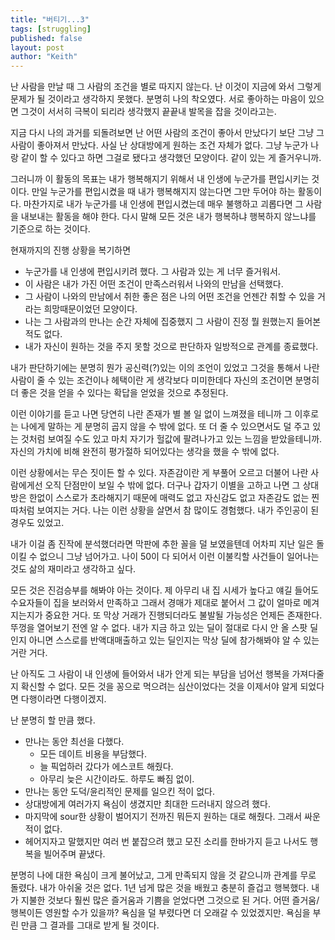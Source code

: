 ```yaml
---
title: "버티기...3"
tags: [struggling]
published: false
layout: post
author: "Keith"
---
```


난 사람을 만날 때 그 사람의 조건을 별로 따지지 않는다. 난 이것이 지금에 와서 그렇게 문제가 될 것이라고 생각하지 못했다. 분명히 나의 착오였다. 서로 좋아하는 마음이 있으면 그것이 서서히 극복이 되리라 생각했지 끝끝내 발목을 잡을 것이라고는.

지금 다시 나의 과거를 되돌려보면 난 어떤 사람의 조건이 좋아서 만났다기 보단 그냥 그 사람이 좋아져서 만났다. 사실 난 상대방에게 원하는 조건 자체가 없다. 그냥 누군가 나랑 같이 할 수 있다고 하면 그걸로 됐다고 생각했던 모양이다. 같이 있는 게 즐거우니까. 

그러니까 이 활동의 목표는 내가 행복해지기 위해서 내 인생에 누군가를 편입시키는 것이다. 만일 누군가를 편입시켰을 때 내가 행복해지지 않는다면 그만 두어야 하는 활동이다. 마찬가지로 내가 누군가를 내 인생에 편입시켰는데 매우 불행하고 괴롭다면 그 사람을 내보내는 활동을 해야 한다. 다시 말해 모든 것은 내가 행복하냐 행복하지 않느냐를 기준으로 하는 것이다.

현재까지의 진행 상황을 복기하면
- 누군가를 내 인생에 편입시키려 했다. 그 사람과 있는 게 너무 즐거워서.
- 이 사람은 내가 가진 어떤 조건이 만족스러워서 나와의 만남을 선택했다.
- 그 사람이 나와의 만남에서 취한 좋은 점은 나의 어떤 조건을 언젠간 취할 수 있을 거라는 희망때문이었던 모양이다.
- 나는 그 사람과의 만나는 순간 자체에 집중했지 그 사람이 진정 뭘 원했는지 들어본 적도 없다.
- 내가 자신이 원하는 것을 주지 못할 것으로 판단하자 일방적으로 관계를 종료했다.

내가 판단하기에는 분명히 뭔가 공신력(?)있는 이의 조언이 있었고 그것을 통해서 나란 사람이 줄 수 있는 조건이나 헤택이란 게 생각보다 미미한데다 자신의 조건이면 분명히 더 좋은 것을 얻을 수 있다는 확답을 얻었을 것으로 추정된다.

이런 이야기를 듣고 나면 당연히 나란 존재가 별 볼 일 없이 느껴졌을 테니까 그 이후로는 나에게 말하는 게 분명히 곱지 않을 수 밖에 없다. 또 더 줄 수 있으면서도 덜 주고 있는 것처럼 보여질 수도 있고 마치 자기가 헐값에 팔려나가고 있는 느낌을 받았을테니까. 자신의 가치에 비해 완전히 평가절하 되어있다는 생각을 했을 수 밖에 없다.

이런 상황에서는 무슨 짓이든 할 수 있다. 자존감이란 게 부풀어 오르고 더불어 나란 사람에게선 오직 단점만이 보일 수 밖에 없다. 더구나 갑자기 이별을 고하고 나면 그 상대방은 한없이 스스로가 초라해지기 때문에 매력도 없고 자신감도 없고 자존감도 없는 찐따처럼 보여지는 거다. 나는 이런 상황을 살면서 참 많이도 경험했다. 내가 주인공이 된 경우도 있었고.

내가 이걸 좀 진작에 분석했더라면 막판에 추한 꼴을 덜 보였을텐데 어차피 지난 일은 돌이킬 수 없으니 그냥 넘어가고. 나이 50이 다 되어서 이런 이불킥할 사건들이 일어나는 것도 삶의 재미라고 생각하고 싶다.

모든 것은 진검승부를 해봐야 아는 것이다. 제 아무리 내 집 시세가 높다고 얘길 들어도 수요자들이 집을 보러와서 만족하고 그래서 경매가 제대로 붙어서 그 값이 얼마로 메겨지는지가 중요한 거다. 또 막상 거래가 진행되더라도 불발될 가능성은 언제든 존재한다. 뚜껑을 열어보기 전엔 알 수 없다. 내가 지금 하고 있는 딜이 절대로 다시 안 올 스팟 딜인지 아니면 스스로를 반액대매출하고 있는 딜인지는 막상 딜에 참가해봐야 알 수 있는 거란 거다.

난 아직도 그 사람이 내 인생에 들어와서 내가 안게 되는 부담을 넘어선 행복을 가져다줄지 확신할 수 없다. 모든 것을 꽁으로 먹으려는 심산이었다는 것을 이제서야 알게 되었다면 다행이라면 다행이겠지.

난 분명히 할 만큼 했다. 
- 만나는 동안 최선을 다했다.
  - 모든 데이트 비용을 부담했다.
  - 늘 픽업하러 갔다가 에스코트 해줬다. 
  - 아무리 늦은 시간이라도. 하루도 빠짐 없이.
- 만나는 동안 도덕/윤리적인 문제를 일으킨 적이 없다.
- 상대방에게 여러가지 욕심이 생겼지만 최대한 드러내지 않으려 했다.
- 마지막에 sour한 상황이 벌어지기 전까진 뭐든지 원하는 대로 해줬다. 그래서 싸운 적이 없다.
- 헤어지자고 말했지만 여러 번 붙잡으려 했고 모진 소리를 한바가지 듣고 나서도 행복을 빌어주며 끝냈다.

분명히 나에 대한 욕심이 크게 불어났고, 그게 만족되지 않을 것 같으니까 관계를 무로 돌렸다. 내가 아쉬울 것은 없다. 1년 넘게 많은 것을 배웠고 충분히 즐겁고 행복했다. 내가 지불한 것보다 훨씬 많은 즐거움과 기쁨을 얻었다면 그것으로 된 거다. 어떤 즐거움/행복이든 영원할 수가 있을까? 욕심을 덜 부렸다면 더 오래갈 수 있었겠지만. 욕심을 부린 만큼 그 결과를 그대로 받게 될 것이다. 
